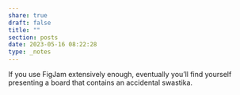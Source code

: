 ```yaml
---
share: true
draft: false
title: ""
section: posts
date: 2023-05-16 08:22:28
type: _notes
---
```


If you use FigJam extensively enough, eventually you’ll find yourself presenting a board that contains an accidental swastika. 
